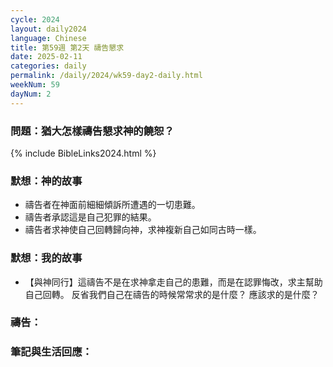 ```yaml
---
cycle: 2024
layout: daily2024
language: Chinese
title: 第59週 第2天 禱告懇求
date: 2025-02-11
categories: daily
permalink: /daily/2024/wk59-day2-daily.html
weekNum: 59
dayNum: 2
---
```


### 問題：猶大怎樣禱告懇求神的饒恕？

{% include BibleLinks2024.html %}

### 默想：神的故事
+ 禱告者在神面前細細傾訴所遭遇的一切患難。
+ 禱告者承認這是自己犯罪的結果。
+ 禱告者求神使自己回轉歸向神，求神複新自己如同古時一樣。

### 默想：我的故事
+ 【與神同行】這禱告不是在求神拿走自己的患難，而是在認罪悔改，求主幫助自己回轉。 反省我們自己在禱告的時候常常求的是什麼？ 應該求的是什麼？

### 禱告：

### 筆記與生活回應：

